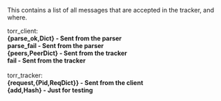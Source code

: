 This contains a list of all messages that are accepted in the tracker, and where. <br />

torr\_client: <br />
**{parse\_ok,Dict} - Sent from the parser**<br />
**parse\_fail - Sent from the parser**<br />
**{peers,PeerDict} - Sent from the tracker**<br />
**fail - Sent from the tracker**<br />
<br />
torr\_tracker:<br />
**{request,{Pid,ReqDict}} - Sent from the client**<br />
**{add,Hash} - Just for testing**<br />